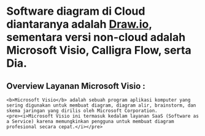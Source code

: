 <h1>Software diagram di Cloud diantaranya adalah
	<a href="https://draw.io">Draw.io</a>, sementara versi non-cloud  adalah Microsoft Visio, Calligra Flow, serta Dia.</h1>

<h2>Overview Layanan Microsoft Visio : </h2>

	<b>Microsoft Visio</b> adalah sebuah program aplikasi komputer yang sering digunakan untuk membuat diagram, diagram alir, brainstorm, dan skema jaringan yang dirilis oleh Microsoft Corporation.
	<pre><i>Microsoft Visio ini termasuk kedalam layanan SaaS (Software as a Service) karena memungkinkan pengguna untuk membuat diagram profesional secara cepat.</i></pre>